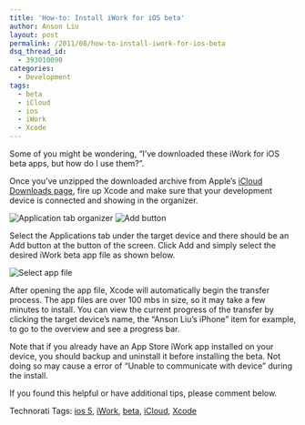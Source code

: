 ```yaml
---
title: 'How-to: Install iWork for iOS beta'
author: Anson Liu
layout: post
permalink: /2011/08/how-to-install-iwork-for-ios-beta
dsq_thread_id:
  - 393010090
categories:
  - Development
tags:
  - beta
  - iCloud
  - ios
  - iWork
  - Xcode
---
```

Some of you might be wondering, &#8220;I&#8217;ve downloaded these iWork for iOS beta apps, but how do I use them?&#8221;.

Once you&#8217;ve unzipped the downloaded archive from Apple&#8217;s [iCloud Downloads page][1], fire up Xcode and make sure that your development device is connected and showing in the organizer.

<img title="application tab organizer.png" src="https://i2.wp.com/apparentetch.com/wp-content/uploads/2011/08/application-tab-organizer2.png?resize=176%2C115" border="0" alt="Application tab organizer" data-recalc-dims="1" /> <img title="add button.png" src="https://i0.wp.com/apparentetch.com/wp-content/uploads/2011/08/add-button1.png?resize=148%2C59" border="0" alt="Add button" data-recalc-dims="1" />

Select the Applications tab under the target device and there should be an Add button at the button of the screen. Click Add and simply select the desired iWork beta app file as shown below.

<img style="display: block; margin-left: auto; margin-right: auto;" title="select app file.png" src="https://i0.wp.com/apparentetch.com/wp-content/uploads/2011/08/select-app-file.png?resize=427%2C377" border="0" alt="Select app file" data-recalc-dims="1" />

After opening the app file, Xcode will automatically begin the transfer process. The app files are over 100 mbs in size, so it may take a few minutes to install. You can view the current progress of the transfer by clicking the target device&#8217;s name, the &#8220;Anson Liu&#8217;s iPhone&#8221; item for example, to go to the overview and see a progress bar.

Note that if you already have an App Store iWork app installed on your device, you should backup and uninstall it before installing the beta. Not doing so may cause a error of &#8220;Unable to communicate with device&#8221; during the install.

If you found this helpful or have additional tips, please comment below.

<!-- Technorati Tags Start -->

Technorati Tags: <a rel="tag" href="http://technorati.com/tag/ios%205">ios 5</a>, <a rel="tag" href="http://technorati.com/tag/iWork">iWork</a>, <a rel="tag" href="http://technorati.com/tag/beta">beta</a>, <a rel="tag" href="http://technorati.com/tag/iCloud">iCloud</a>, <a rel="tag" href="http://technorati.com/tag/Xcode">Xcode</a>

<!-- Technorati Tags End -->

 [1]: https://developer.apple.com/icloud/downloads/